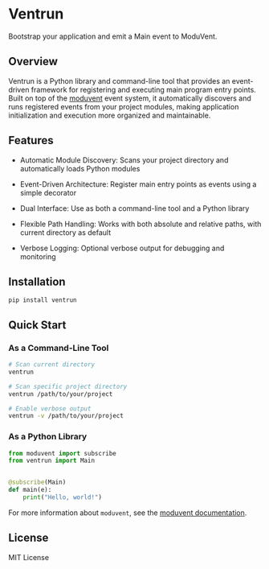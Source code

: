 # Ventrun

Bootstrap your application and emit a Main event to ModuVent.

## Overview

Ventrun is a Python library and command-line tool that provides an event-driven framework for registering and executing main program entry points. Built on top of the [moduvent](https://github.com/Joxos/moduvent) event system, it automatically discovers and runs registered events from your project modules, making application initialization and execution more organized and maintainable.

## Features

- Automatic Module Discovery: Scans your project directory and automatically loads Python modules

- Event-Driven Architecture: Register main entry points as events using a simple decorator

- Dual Interface: Use as both a command-line tool and a Python library

- Flexible Path Handling: Works with both absolute and relative paths, with current directory as default

- Verbose Logging: Optional verbose output for debugging and monitoring

## Installation

```
pip install ventrun
```

## Quick Start

### As a Command-Line Tool

```bash
# Scan current directory
ventrun

# Scan specific project directory
ventrun /path/to/your/project

# Enable verbose output
ventrun -v /path/to/your/project
```

### As a Python Library

```python
from moduvent import subscribe
from ventrun import Main


@subscribe(Main)
def main(e):
    print("Hello, world!")
```

For more information about `moduvent`, see the [moduvent documentation](https://github.com/Joxos/moduvent).

## License

MIT License